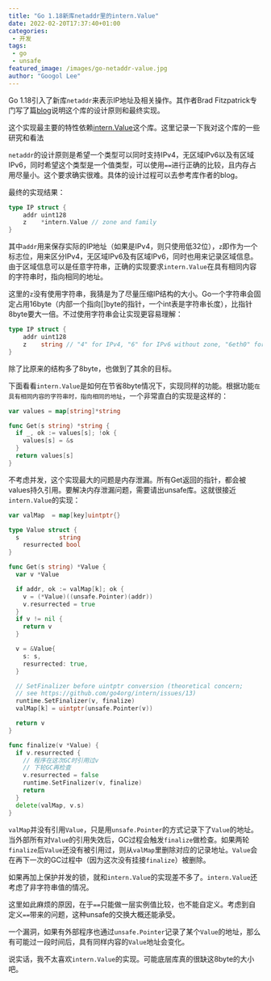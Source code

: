 ```yaml
---
title: "Go 1.18新库netaddr里的intern.Value"
date: 2022-02-20T17:37:40+01:00
categories:
 - 开发
tags:
 - go
 - unsafe
featured_image: /images/go-netaddr-value.jpg
author: "Googol Lee"
---
```


Go 1.18引入了新库`netaddr`来表示IP地址及相关操作。其作者Brad Fitzpatrick专门写了篇[blog](https://tailscale.com/blog/netaddr-new-ip-type-for-go/)说明这个库的设计原则和最终实现。

这个实现最主要的特性依赖[intern.Value](https://pkg.go.dev/go4.org/intern)这个库。这里记录一下我对这个库的一些研究和看法

<!--more-->

`netaddr`的设计原则是希望一个类型可以同时支持IPv4，无区域IPv6以及有区域IPv6，同时希望这个类型是一个值类型，可以使用`==`进行正确的比较，且内存占用尽量小。这个要求确实很难。具体的设计过程可以去参考库作者的blog。

最终的实现结果：

```go
type IP struct {
    addr uint128
    z    *intern.Value // zone and family
}
```

其中`addr`用来保存实际的IP地址（如果是IPv4，则只使用低32位），`z`即作为一个标志位，用来区分IPv4，无区域IPv6及有区域IPv6，同时也用来记录区域信息。由于区域信息可以是任意字符串，正确的实现要求`intern.Value`在具有相同内容的字符串时，指向相同的地址。

这里的`z`没有使用字符串，我猜是为了尽量压缩IP结构的大小。Go一个字符串会固定占用16byte（内部一个指向[]byte的指针，一个int表是字符串长度），比指针8byte要大一倍。不过使用字符串会让实现更容易理解：

```go
type IP struct {
    addr uint128
    z    string // "4" for IPv4, "6" for IPv6 without zone, "6eth0" for IPv6 with zone 'eth0'.
}
```

除了比原来的结构多了8byte，也做到了其余的目标。

下面看看`intern.Value`是如何在节省8byte情况下，实现同样的功能。根据功能`在具有相同内容的字符串时，指向相同的地址`，一个非常直白的实现是这样的：

```go
var values = map[string]*string

func Get(s string) *string {
  if _, ok := values[s]; !ok {
    values[s] = &s
  }
  return values[s]
}
```

不考虑并发，这个实现最大的问题是内存泄漏。所有Get返回的指针，都会被values持久引用。要解决内存泄漏问题，需要请出unsafe库。这就很接近`intern.Value`的实现：

```go
var valMap  = map[key]uintptr{}

type Value struct {
  s           string
	resurrected bool
}

func Get(s string) *Value {
  var v *Value

  if addr, ok := valMap[k]; ok {
    v = (*Value)((unsafe.Pointer)(addr))
    v.resurrected = true
  }
  if v != nil {
    return v
  }

  v = &Value{
    s: s,
    resurrected: true,
  }

  // SetFinalizer before uintptr conversion (theoretical concern;
  // see https://github.com/go4org/intern/issues/13)
  runtime.SetFinalizer(v, finalize)
  valMap[k] = uintptr(unsafe.Pointer(v))

  return v
}

func finalize(v *Value) {
  if v.resurrected {
    // 程序在这次GC时引用过v
    // 下轮GC再检查
    v.resurrected = false
    runtime.SetFinalizer(v, finalize)
    return
  }
  delete(valMap, v.s)
}
```

`valMap`并没有引用`Value`，只是用`unsafe.Pointer`的方式记录下了`Value`的地址。当外部所有对`Value`的引用失效后，GC过程会触发`finalize`做检查。如果两轮`finalize`后`Value`还没有被引用过，则从`valMap`里删除对应的记录地址。`Value`会在再下一次的GC过程中（因为这次没有挂接`finalize`）被删除。

如果再加上保护并发的锁，就和`intern.Value`的实现差不多了。`intern.Value`还考虑了非字符串值的情况。

这里如此麻烦的原因，在于`==`只能做一层实例值比较，也不能自定义。考虑到自定义`==`带来的问题，这种unsafe的交换大概还能承受。

一个漏洞，如果有外部程序也通过`unsafe.Pointer`记录了某个`Value`的地址，那么有可能过一段时间后，具有同样内容的`Value`地址会变化。

说实话，我不太喜欢`intern.Value`的实现。可能底层库真的很缺这8byte的大小吧。
